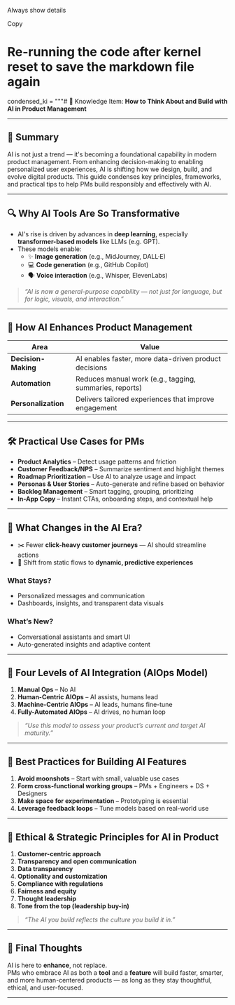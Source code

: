 Always show details

Copy
# Re-running the code after kernel reset to save the markdown file again

condensed_ki = """# 🧠 Knowledge Item: **How to Think About and Build with AI in Product Management**

---

## 📌 Summary

AI is not just a trend — it's becoming a foundational capability in modern product management. From enhancing decision-making to enabling personalized user experiences, AI is shifting how we design, build, and evolve digital products. This guide condenses key principles, frameworks, and practical tips to help PMs build responsibly and effectively with AI.

---

## 🔍 Why AI Tools Are So Transformative

- AI's rise is driven by advances in **deep learning**, especially **transformer-based models** like LLMs (e.g. GPT).
- These models enable:
  - ✨ **Image generation** (e.g., MidJourney, DALL·E)
  - 💻 **Code generation** (e.g., GitHub Copilot)
  - 🗣 **Voice interaction** (e.g., Whisper, ElevenLabs)

> *“AI is now a general-purpose capability — not just for language, but for logic, visuals, and interaction.”*

---

## 🔧 How AI Enhances Product Management

| Area | Value |
|------|-------|
| **Decision-Making** | AI enables faster, more data-driven product decisions |
| **Automation** | Reduces manual work (e.g., tagging, summaries, reports) |
| **Personalization** | Delivers tailored experiences that improve engagement |

---

## 🛠 Practical Use Cases for PMs

- **Product Analytics** – Detect usage patterns and friction
- **Customer Feedback/NPS** – Summarize sentiment and highlight themes
- **Roadmap Prioritization** – Use AI to analyze usage and impact
- **Personas & User Stories** – Auto-generate and refine based on behavior
- **Backlog Management** – Smart tagging, grouping, prioritizing
- **In-App Copy** – Instant CTAs, onboarding steps, and contextual help

---

## 🧭 What Changes in the AI Era?

- ✂️ Fewer **click-heavy customer journeys** — AI should streamline actions
- 🎯 Shift from static flows to **dynamic, predictive experiences**

### What Stays?

- Personalized messages and communication
- Dashboards, insights, and transparent data visuals

### What’s New?

- Conversational assistants and smart UI
- Auto-generated insights and adaptive content

---

## 🧱 Four Levels of AI Integration (AIOps Model)

1. **Manual Ops** – No AI
2. **Human-Centric AIOps** – AI assists, humans lead
3. **Machine-Centric AIOps** – AI leads, humans fine-tune
4. **Fully-Automated AIOps** – AI drives, no human loop

> *“Use this model to assess your product’s current and target AI maturity.”*

---

## 🧰 Best Practices for Building AI Features

1. **Avoid moonshots** – Start with small, valuable use cases
2. **Form cross-functional working groups** – PMs + Engineers + DS + Designers
3. **Make space for experimentation** – Prototyping is essential
4. **Leverage feedback loops** – Tune models based on real-world use

---

## 🧭 Ethical & Strategic Principles for AI in Product

1. **Customer-centric approach**
2. **Transparency and open communication**
3. **Data transparency**
4. **Optionality and customization**
5. **Compliance with regulations**
6. **Fairness and equity**
7. **Thought leadership**
8. **Tone from the top (leadership buy-in)**

> *“The AI you build reflects the culture you build it in.”*

---

## 🏁 Final Thoughts

AI is here to **enhance**, not replace.  
PMs who embrace AI as both a **tool** and a **feature** will build faster, smarter, and more human-centered products — as long as they stay thoughtful, ethical, and user-focused.

---